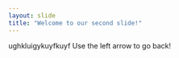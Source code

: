 ```yaml
---
layout: slide
title: "Welcome to our second slide!"
---
```

ughkluigykuyfkuyf
Use the left arrow to go back!
